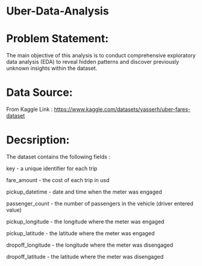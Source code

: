 # Uber-Data-Analysis

# Problem Statement:
The main objective of this analysis is to conduct comprehensive exploratory data analysis (EDA) to reveal hidden patterns and discover previously unknown insights within the dataset.

# Data Source:
From Kaggle Link : https://www.kaggle.com/datasets/yasserh/uber-fares-dataset

# Decsription:
The dataset contains the following fields :

key - a unique identifier for each trip

fare_amount - the cost of each trip in usd

pickup_datetime - date and time when the meter was engaged

passenger_count - the number of passengers in the vehicle (driver entered value)

pickup_longitude - the longitude where the meter was engaged

pickup_latitude - the latitude where the meter was engaged

dropoff_longitude - the longitude where the meter was disengaged

dropoff_latitude - the latitude where the meter was disengaged
